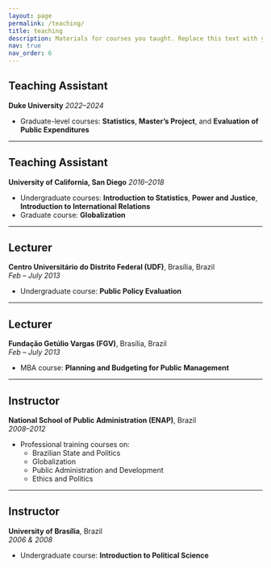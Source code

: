 ```yaml
---
layout: page
permalink: /teaching/
title: teaching
description: Materials for courses you taught. Replace this text with your description.
nav: true
nav_order: 6
---
```


## Teaching Assistant  
**Duke University**
*2022–2024*  
- Graduate-level courses: **Statistics**, **Master’s Project**, and **Evaluation of Public Expenditures**

---

## Teaching Assistant  
**University of California, San Diego** 
*2016–2018*  
- Undergraduate courses: **Introduction to Statistics**, **Power and Justice**, **Introduction to International Relations**  
- Graduate course: **Globalization**

---

## Lecturer  
**Centro Universitário do Distrito Federal (UDF)**, Brasília, Brazil  
*Feb – July 2013*  
- Undergraduate course: **Public Policy Evaluation**

---

## Lecturer  
**Fundação Getúlio Vargas (FGV)**, Brasília, Brazil  
*Feb – July 2013*  
- MBA course: **Planning and Budgeting for Public Management**

---

## Instructor  
**National School of Public Administration (ENAP)**, Brazil  
*2008–2012*  
- Professional training courses on:
  - Brazilian State and Politics  
  - Globalization  
  - Public Administration and Development  
  - Ethics and Politics

---

## Instructor  
**University of Brasília**, Brazil  
*2006 & 2008*  
- Undergraduate course: **Introduction to Political Science**
